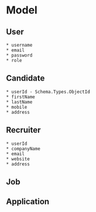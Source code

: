 # Model

## User
    * username
    * email 
    * password 
    * role 

## Candidate
    * userId - Schema.Types.ObjectId 
    * firstName
    * lastName
    * mobile
    * address
 
## Recruiter 
    * userId 
    * companyName
    * email
    * website
    * address 

## Job 

## Application




